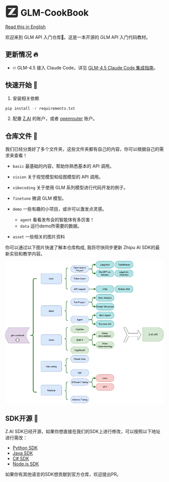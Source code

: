 <h1>
  <img src="asset/logo.svg" alt="logo" style="height: 1.5em; vertical-align: bottom;" />
  GLM-CookBook
</h1>

[Read this in English](README.md)

欢迎来到 GLM API 入门仓库📘。这是一本开源的 GLM API 入门代码教材。

## 更新情况 🔥

+ 🔥 GLM-4.5 接入 Claude Code，详见 [GLM-4.5 Claude Code 集成指南](vibecoding/glm-4.5-claude-code-integration.md)。

## 快速开始 🚀

1. 安装相关依赖

```bash
pip install -r requirements.txt
```

2. 配置 [Z.AI](https://z.ai/model-api) 的账户，或者 [openrouter](https://openrouter.ai/settings/keys) 账户。

## 仓库文件 📂

我们已经分类好了多个文件夹，这些文件夹都有自己的内容，你可以根据自己的需求来查看！

+ `basic` 最基础的内容，帮助你熟悉基本的 API 调用。

+ `vision` 关于视觉模型和绘图模型的 API 调用。

+ `vibecoding` 关于使用 GLM 系列模型进行代码开发的例子。

+ `finetune` 微调 GLM 模型。

+ `demo` 一些有趣的小项目，或许可以激发点灵感。
    + `agent` 看看发布会的智能体有多厉害！
    + `data` 运行demo所需要的数据。


+ `asset` 一些相关的图片资料

你可以通过以下图片快速了解本仓库构成, 我将尽快同步更新 Zhipu AI SDK的最新实验和教学内容。

![实现原理图](asset/plan.png)

## SDK开源 🔧

Z.AI SDK已经开源，如果你想直接在我们的SDK上进行修改，可以按照以下地址进行需改：

+ [Python SDK](https://github.com/MetaGLM/zhipuai-sdk-python-v4)
+ [Java SDK](https://github.com/MetaGLM/zhipuai-sdk-java-v4)
+ [C# SDK](https://github.com/MetaGLM/zhipuai-sdk-csharp-v4)
+ [Node.js SDK](https://github.com/MetaGLM/zhipuai-sdk-nodejs-v4)

如果你有其他语言的SDK想贡献到官方仓库，欢迎提出PR。

